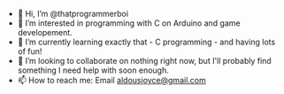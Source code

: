 - 👋 Hi, I’m @thatprogrammerboi
- 👀 I’m interested in programming with C on Arduino and game developement.
- 🌱 I’m currently learning exactly that - C programming - and having lots of fun!
- 💞️ I’m looking to collaborate on nothing right now, but I'll probably find something I need help with soon enough.
- 📫 How to reach me: Email aldousjoyce@gmail.com

<!---
thatprogrammerboi/thatprogrammerboi is a ✨ special ✨ repository because its `README.md` (this file) appears on your GitHub profile.
You can click the Preview link to take a look at your changes.
--->
